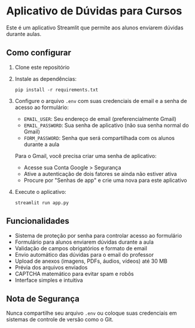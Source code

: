 # Aplicativo de Dúvidas para Cursos

Este é um aplicativo Streamlit que permite aos alunos enviarem dúvidas durante aulas.

## Como configurar

1. Clone este repositório
2. Instale as dependências:
   ```
   pip install -r requirements.txt
   ```
3. Configure o arquivo `.env` com suas credenciais de email e a senha de acesso ao formulário:
   - `EMAIL_USER`: Seu endereço de email (preferencialmente Gmail)
   - `EMAIL_PASSWORD`: Sua senha de aplicativo (não sua senha normal do Gmail)
   - `FORM_PASSWORD`: Senha que será compartilhada com os alunos durante a aula

   Para o Gmail, você precisa criar uma senha de aplicativo:
   - Acesse sua Conta Google > Segurança 
   - Ative a autenticação de dois fatores se ainda não estiver ativa
   - Procure por "Senhas de app" e crie uma nova para este aplicativo

4. Execute o aplicativo:
   ```
   streamlit run app.py
   ```

## Funcionalidades

- Sistema de proteção por senha para controlar acesso ao formulário
- Formulário para alunos enviarem dúvidas durante a aula
- Validação de campos obrigatórios e formato de email
- Envio automático das dúvidas para o email do professor
- Upload de anexos (imagens, PDFs, áudios, vídeos) até 30 MB
- Prévia dos arquivos enviados
- CAPTCHA matemático para evitar spam e robôs
- Interface simples e intuitiva

## Nota de Segurança

Nunca compartilhe seu arquivo `.env` ou coloque suas credenciais em sistemas de controle de versão como o Git.